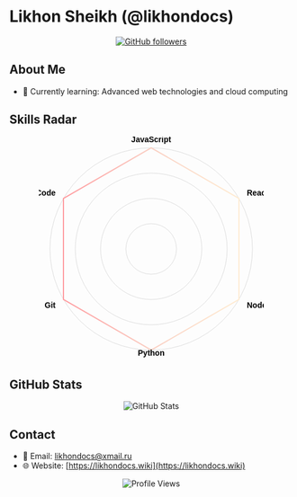 # Likhon Sheikh (@likhondocs)

<div align="center">

[![GitHub followers](https://img.shields.io/github/followers/likhondocs?label=Follow&style=social)](https://github.com/likhondocs)

</div>

## About Me
- 🌱 Currently learning: Advanced web technologies and cloud computing

## Skills Radar

<div align="center">
<svg width="400" height="400" viewBox="0 0 400 400" xmlns="http://www.w3.org/2000/svg">
  <style>
    .skill { font: bold 14px sans-serif; }
    .chart-bg { fill: none; stroke: #ddd; }
    .chart-line { fill: none; stroke: url(#gradient); stroke-width: 2; }
    @keyframes pulse {
      0% { stroke-width: 2; }
      50% { stroke-width: 4; }
      100% { stroke-width: 2; }
    }
    .chart-line {
      animation: pulse 2s ease-in-out infinite;
    }
  </style>
  <defs>
    <linearGradient id="gradient" x1="0%" y1="0%" x2="100%" y2="0%">
      <stop offset="0%" style="stop-color:#ff9a9e" />
      <stop offset="50%" style="stop-color:#fad0c4" />
      <stop offset="100%" style="stop-color:#ffecd2" />
    </linearGradient>
  </defs>
  <g transform="translate(200,200)">
    <circle class="chart-bg" r="180"/>
    <circle class="chart-bg" r="135"/>
    <circle class="chart-bg" r="90"/>
    <circle class="chart-bg" r="45"/>
    <path class="chart-line" d="M0,-180 L156,-90 L156,90 L0,180 L-156,90 L-156,-90 Z" />
    <text class="skill" x="0" y="-190" text-anchor="middle">JavaScript</text>
    <text class="skill" x="170" y="-95" text-anchor="start">React</text>
    <text class="skill" x="170" y="105" text-anchor="start">Node.js</text>
    <text class="skill" x="0" y="190" text-anchor="middle">Python</text>
    <text class="skill" x="-170" y="105" text-anchor="end">Git</text>
    <text class="skill" x="-170" y="-95" text-anchor="end">VS Code</text>
  </g>
</svg>
</div>

## GitHub Stats

<div align="center">
  <img src="https://github-readme-stats.vercel.app/api?username=likhondocs&show_icons=true&count_private=true&hide_border=true&theme=radical" alt="GitHub Stats" />
</div>

## Contact
- 📧 Email: likhondocs@xmail.ru
- 🌐 Website: [https://likhondocs.wiki](https://likhondocs.wiki)

<div align="center">
  <img src="https://komarev.com/ghpvc/?username=likhondocs&label=Profile%20Views&color=0e75b6&style=flat" alt="Profile Views" />
</div>
